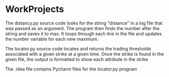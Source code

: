 # WorkProjects
The distancy.py source code looks for the string "distance" in a log file that was passed as an argument. 
The program then finds the number after the string and saves it to max.
It loops through each line in the file and updates the number variable for each new maximum.

The locator.py source code locates and returns the trading thresholds associated with a given strike at a given time.
Once the strike is found in the given file, the output is formatted to show each attribute in the strike

The .idea file contains Pycharm files for the locator.py program
